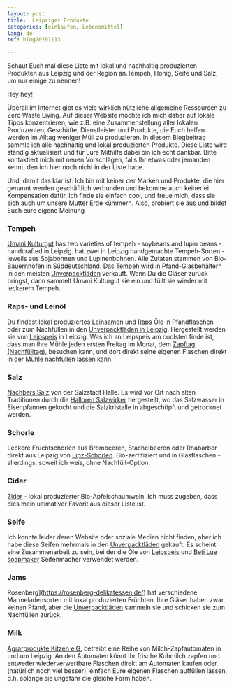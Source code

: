 ```yaml
---
layout: post
title:  Leipziger Produkte
categories: [einkaufen, Lebensmittel]
lang: de
ref: blog20201113

---
```

Schaut Euch mal diese Liste mit lokal und nachhaltig produzierten Produkten aus Leipzig und der Region an.Tempeh, Honig, Seife und Salz, um nur einige zu nennen!

Hey hey!

Überall im Internet gibt es viele wirklich nützliche allgemeine Ressourcen zu Zero Waste Living. Auf dieser Website möchte ich mich daher auf lokale Tipps konzentrieren, wie z.B. eine Zusammenstellung aller lokalen Produzenten, Geschäfte, Dienstleister und Produkte, die Euch helfen werden im Alltag weniger Müll zu produzieren. In diesem Blogbeitrag sammle ich alle nachhaltig und lokal produzierten Produkte. Diese Liste wird ständig aktualisiert und für  Eure Mithilfe dabei bin ich echt dankbar. Bitte kontaktiert mich mit neuen Vorschlägen, falls Ihr etwas oder jemanden kennt, den ich hier noch nicht in der Liste habe.

Und, damit das klar ist: Ich bin mit keiner der Marken und Produkte, die hier genannt werden geschäftlich verbunden und bekomme auch keinerlei Kompensation dafür. Ich finde sie einfach cool, und freue mich, dass sie sich auch um unsere Mutter Erde kümmern. Also, probiert sie aus und bildet Euch eure eigene Meinung

### Tempeh

[Umani Kulturgut](https://www.umanikulturgut.de/) has two varieties of tempeh - soybeans and lupin beans - handcrafted in Leipzig.
hat zwei in Leipzig handgemachte Tempeh-Sorten - jeweils aus Sojabohnen und Lupinenbohnen.
Alle Zutaten stammen von Bio-Bauernhöfen in Süddeutschland. Das Tempeh wird in Pfand-Glasbehältern in den meisten [Unverpacktläden](zerowastelivinginleipzig.de/Unverpacktladen-in-Leipzig/) verkauft. Wenn Du die Gläser zurück bringst, dann sammelt Umani Kulturgut sie ein und füllt sie wieder mit leckerem Tempeh.


### Raps- und Leinöl

Du findest lokal produziertes [Leinsamen](https://leipspeis.de/portfolio_page/leinoel/) und [Raps](https://leipspeis.de/portfolio_page/rapsoel/) Öle in Pfandflaschen oder zum Nachfüllen in den [Unverpacktläden in Leipzig](zerowastelivinginleipzig.de/Unverpacktladen-in-Leipzig/). Hergestellt werden sie von [Leipspeis](https://leipspeis.de/produkte/) in Leipzig. Was ich an Leipspeis am coolsten finde ist, dass man ihre Mühle jeden ersten Freitag im Monat, dem [Zapftag (Nachfülltag)](https://leipspeis.de/event/offene-oelmuehle-zapftag-27/), besuchen kann, und dort direkt seine eigenen Flaschen direkt in der Mühle nachfüllen lassen kann.

### Salz

[Nachbars Salz](https://leipspeis.de/portfolio_page/nachbars-salz/) von der Salzstadt Halle.
Es wird vor Ort nach alten Traditionen durch die [Halloren Salzwirker](https://www.hallore.de/) hergestellt, wo das Salzwasser in Eisenpfannen gekocht und die Salzkristalle in abgeschöpft und getrocknet werden.

### Schorle

Leckere Fruchtschorlen aus Brombeeren, Stachelbeeren oder Rhabarber direkt aus Leipzig von [Lipz-Schorlen](https://www.egenberger-lebensmittel.de/unser-sortiment/). Bio-zertifiziert und in Glasflaschen - allerdings, soweit ich weis, ohne Nachfüll-Option.

### Cider

[Zider](https://www.egenberger-lebensmittel.de/unser-sortiment/) - lokal produzierter Bio-Apfelschaumwein. Ich muss zugeben, dass dies mein ultimativer Favorit aus dieser Liste ist.

### Seife

Ich konnte leider deren Website oder soziale Medien nicht finden, aber ich habe diese Seifen mehrmals in den [Unverpacktläden](zerowastelivinginleipzig.de/Unverpacktladen-in-Leipzig/) gekauft. Es scheint eine Zusammenarbeit zu sein, bei der die Öle von [Leipspeis](https://leipspeis.de) und [Beti Lue soapmaker]( https://salbenmanufaktur.de/) Seifenmacher verwendet werden.

### Jams

Rosenberg](https://rosenberg-delikatessen.de/) hat verschiedene Marmeladensorten mit lokal produzierten Früchten. Ihre Gläser haben zwar keinen Pfand, aber die [Unverpacktläden](zerowastelivinginleipzig.de/Unverpacktladen-in-Leipzig/) sammeln sie und schicken sie zum Nachfüllen zurück.

### Milk

[Agrarprodukte Kitzen e.G.](https://agrarprodukte-kitzen.de/milchautomat/?fbclid=IwAR3yNPRDRbPU6Fm-HkM_aKdZSlA9yshoem5eG0vXFphuczmfNAWtGs51EbE) betreibt eine Reihe von Milch-Zapfautomaten in und um Leipzig. An den Automaten könnt Ihr frische Kuhmilch zapfen und entweder wiederverwertbare Flaschen direkt am Automaten kaufen oder (natürlich noch viel besser), einfach Eure eigenen Flaschen auffüllen lassen, d.h. solange sie ungefähr die gleiche Form haben.




